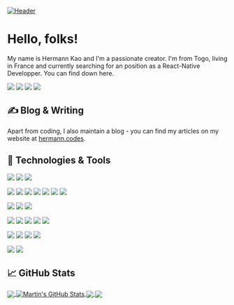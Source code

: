 <!-- More info, tips and tricks for making GitHub Profile README can be found in my article at https://towardsdatascience.com/build-a-stunning-readme-for-your-github-profile-9b80434fe5d7 -->

[![Header](https://raw.githubusercontent.com/itishermann/itishermann/master/readme_header.png "Header")](https://itishermann.me/)

# Hello, folks! 

My name is Hermann Kao and I'm a passionate creator. I'm from Togo, living in France and currently searching for an position as a React-Native Developper. You can find down here.

[![](https://img.shields.io/badge/PSN-@itishermann-informational?style=flat&logo=playstation&logoColor=white&color=2bbc8a)](https://my.playstation.com/profile/ItIsHermann/)
![](https://img.shields.io/badge/Discord-@ItIsHermann_8771-informational?style=flat&logo=discord&logoColor=white&color=2bbc8a)
[![](https://img.shields.io/badge/Twitter-@itishermann-informational?style=flat&logo=twitter&logoColor=white&color=2bbc8a)](https://twitter.com/ItIsHermann/)
[![](https://img.shields.io/badge/linkedin-@itishermann-informational?style=flat&logo=linkedin&logoColor=white&color=2bbc8a)](https://www.linkedin.com/in/itishermann/)

## &#x270d; Blog & Writing

Apart from coding, I also maintain a blog - you can find my articles on my website at [hermann.codes](https://hermann.codes).

## 🔧 Technologies & Tools
![](https://img.shields.io/badge/OS-Debian_Linux-informational?style=flat&logo=debian&logoColor=white&color=2bbc8a)
![](https://img.shields.io/badge/vscode-visualstudiocode?style=flat&logo=visual-studio-code&logoColor=white&color=2bbc8a&label=Editor)
![](https://img.shields.io/badge/Shell-Bash-informational?style=flat&logo=gnu-bash&logoColor=white&color=2bbc8a)

![](https://img.shields.io/badge/Code-Python-informational?style=flat&logo=python&logoColor=white&color=2bbc8a)
![](https://img.shields.io/badge/Code-Android-informational?style=flat&logo=Android&logoColor=white&color=2bbc8a)
![](https://img.shields.io/badge/Code-JavaScript-informational?style=flat&logo=javascript&logoColor=white&color=2bbc8a)
![](https://img.shields.io/badge/Code-React_Js_&_Native-informational?style=flat&logo=react&logologoColor=white&color=2bbc8a)
![](https://img.shields.io/badge/Code-php-informational?style=flat&logo=php&logoColor=white&color=2bbc8a)
![](https://img.shields.io/badge/Code-Node.js-informational?style=flat&logo=Node.js&logoColor=white&color=2bbc8a)
![](https://img.shields.io/badge/Code-C-informational?style=flat&logo=C&logoColor=white&color=2bbc8a)

![](https://img.shields.io/badge/Tools-MySQL-informational?style=flat&logo=mysql&logoColor=white&color=2bbc8a)
![](https://img.shields.io/badge/Tools-Firebase-informational?style=flat&logo=Firebase&logoColor=white&color=2bbc8a)
![](https://img.shields.io/badge/Tools-Firebase-informational?style=flat&logo=Firebase&logoColor=white&color=2bbc8a)

![](https://img.shields.io/badge/Tools-Docker-informational?style=flat&logo=docker&logoColor=white&color=2bbc8a)
![](https://img.shields.io/badge/Tools-Github_actions-informational?style=flat&logo=github-actions&logoColor=white&color=2bbc8a)
![](https://img.shields.io/badge/Tools-Gitlab_CI-informational?style=flat&logo=gitlab&logoColor=white&color=2bbc8a)
![](https://img.shields.io/badge/Tools-Cloudflare-informational?style=flat&logo=cloudflare&logoColor=white&color=2bbc8a)
![](https://img.shields.io/badge/Tools-Jenkins-informational?style=flat&logo=Jenkins&logoColor=white&color=2bbc8a)

![](https://img.shields.io/badge/Cloud-Heroku-informational?style=flat&logo=Heroku&logoColor=white&color=2bbc8a)
![](https://img.shields.io/badge/Cloud-Digital_Ocean-informational?style=flat&logo=DigitalOcean&logoColor=white&color=2bbc8a)
![](https://img.shields.io/badge/Cloud-OVH-informational?style=flat&logo=OVH&logoColor=white&color=2bbc8a)
![](https://img.shields.io/badge/Cloud-Netlify-informational?style=flat&logo=Netlify&logoColor=white&color=2bbc8a)

![](https://img.shields.io/badge/Design-Adobe_XD-informational?style=flat&logo=Adobe-XD&logoColor=white&color=2bbc8a)
![](https://img.shields.io/badge/Design-Adobe_photoshop-informational?style=flat&logo=Adobe-photoshop&logoColor=white&color=2bbc8a)


## &#x1f4c8; GitHub Stats

<a href="https://github.com/itishermann/itishermann">
  <img align="center" src="https://github-readme-stats.vercel.app/api/top-langs/?username=itishermann&hide=java,html&title_color=ffffff&text_color=c9cacc&icon_color=2bbc8a&bg_color=1d1f21" />
</a>
<a href="https://github.com/itishermann/itishermann">
  <img align="center" src="https://github-readme-stats.vercel.app/api?username=itishermann&show_icons=true&line_height=27&count_private=true&title_color=ffffff&text_color=c9cacc&icon_color=2bbc8a&bg_color=1d1f21" alt="Martin's GitHub Stats" />
</a>

<a href="https://github.com/itishermann/shes.link">
  <img align="center" src="https://github-readme-stats.vercel.app/api/pin/?username=itishermann&repo=shes.link&title_color=ffffff&text_color=c9cacc&icon_color=2bbc8a&bg_color=1d1f21" />
</a>


<a href="https://github.com/snowtrust/carend">
  <img align="center" src="https://github-readme-stats.vercel.app/api/pin/?username=snowtrust&repo=carend&title_color=ffffff&text_color=c9cacc&icon_color=2bbc8a&bg_color=1d1f21" />
</a>    


